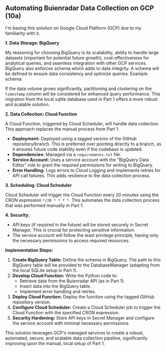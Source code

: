 
## Automating Buienradar Data Collection on GCP (10a)

I'm basing this solution on Google Cloud Platform (GCP) due to my familiarity with it.

**1. Data Storage: BigQuery**

My reasoning for choosing BigQuery is its scalability, ability to handle large datasets (important for potential future growth), cost-effectiveness for analytical queries, and seamless integration with other GCP services.  BigQuery also enforces schema which adds to data integrity.  A schema will be defined to ensure data consistency and optimize queries. Example schema:


If the data volume grows significantly, partitioning and clustering on the `timestamp` column will be considered for enhanced query performance. This migration from the local sqlite database used in Part 1 offers a more robust and scalable solution.


**2. Data Collection: Cloud Function**

A Cloud Function, triggered by Cloud Scheduler, will handle data collection. This approach replaces the manual process from Part 1.

* **Deployment:** Deployed using a tagged version of the GitHub repository/branch. This is preferred over pointing directly to a branch, as it ensures future code stability even if the codebase is updated.
* **Dependencies:** Managed via a `requirements.txt` file.
* **Service Account:** Uses a service account with the "BigQuery Data Editor" role to grant the required permissions for writing to BigQuery.
* **Error Handling:** Logs errors to Cloud Logging and implements retries for API call failures. This adds resilience to the data collection process.


**3. Scheduling: Cloud Scheduler**

Cloud Scheduler will trigger the Cloud Function every 20 minutes using the CRON expression `*/20 * * * *`.  This automates the data collection process that was performed manually in Part 1.

**4. Security:**

* API keys (if required in the future) will be stored securely in Secret Manager. This is crucial for protecting sensitive information.
* The service account will follow the least privilege principle, having only the necessary permissions to access required resources.

**Implementation Steps:**

1. **Create BigQuery Table:** Define the schema in BigQuery. The path to this BigQuery table will be provided to the DatabaseManager (adapting from the local SQLite setup in Part 1).
2. **Develop Cloud Function:** Write the Python code to:
    * Retrieve data from the Buienradar API (as in Part 1).
    * Insert data into the BigQuery table.
    * Implement error handling and retries.
3. **Deploy Cloud Function:** Deploy the function using the tagged GitHub repository version.
4. **Configure Cloud Scheduler:** Create a Cloud Scheduler job to trigger the Cloud Function with the specified CRON expression.
5. **Security Hardening:** Store API keys in Secret Manager and configure the service account with minimal necessary permissions.

This solution leverages GCP's managed services to create a robust, automated, secure, and scalable data collection pipeline, significantly improving upon the manual, local setup of Part 1.